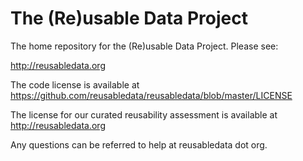 # The (Re)usable Data Project

The home repository for the (Re)usable Data Project. Please see:

http://reusabledata.org

The code license is available at https://github.com/reusabledata/reusabledata/blob/master/LICENSE

The license for our curated reusability assessment is available at http://reusabledata.org

Any questions can be referred to help at reusabledata dot org.

